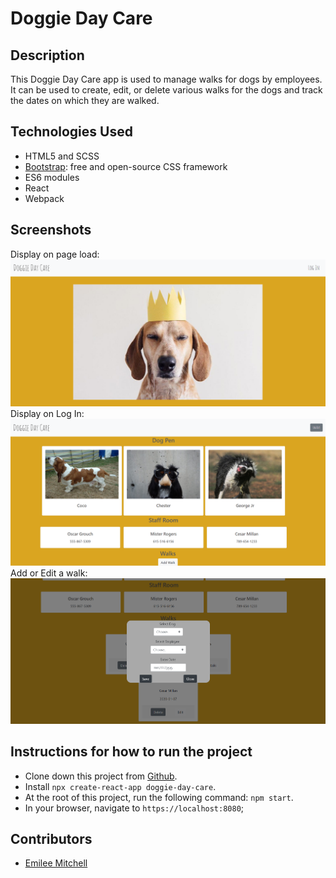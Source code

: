 # Doggie Day Care

## Description
This Doggie Day Care app is used to manage walks for dogs by employees. It can be used to create, edit, or delete various walks for the dogs and track the dates on which they are walked.

## Technologies Used

* HTML5 and SCSS
* [Bootstrap](https://getbootstrap.com/): free and open-source CSS framework
* ES6 modules
* React
* Webpack

## Screenshots
Display on page load:
![on load](https://raw.githubusercontent.com/EmileeA/doggie-day-care/master/screenshots/DisplayOnLoad.png)
Display on Log In:
![on log in](https://raw.githubusercontent.com/EmileeA/doggie-day-care/master/screenshots/DisplayLogin.png)
Add or Edit a walk:
![add a walk](https://raw.githubusercontent.com/EmileeA/doggie-day-care/master/screenshots/AddWalk.png)


## Instructions for how to run the project

* Clone down this project from [Github](https://github.com/EmileeA/doggie-day-care).
* Install `npx create-react-app doggie-day-care`.
* At the root of this project, run the following command: `npm start`.
* In your browser, navigate to `https://localhost:8080`;

## Contributors
* [Emilee Mitchell](https://github.com/EmileeA)